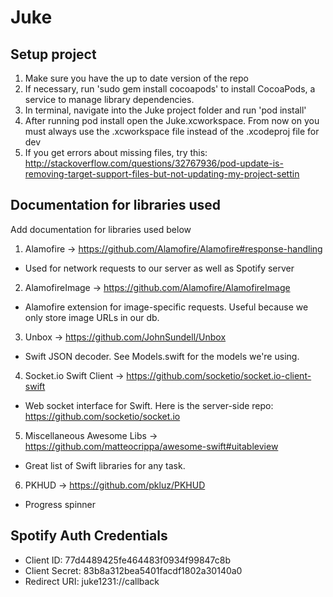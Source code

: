 # Juke

## Setup project
1. Make sure you have the up to date version of the repo
2. If necessary, run 'sudo gem install cocoapods' to install CocoaPods, a service to manage library dependencies. 
3. In terminal, navigate into the Juke project folder and run 'pod install'
4. After running pod install open the Juke.xcworkspace. From now on you must always use the .xcworkspace file instead of the .xcodeproj file for dev
5. If you get errors about missing files, try this: http://stackoverflow.com/questions/32767936/pod-update-is-removing-target-support-files-but-not-updating-my-project-settin

## Documentation for libraries used
Add documentation for libraries used below
1. Alamofire -> https://github.com/Alamofire/Alamofire#response-handling 
  * Used for network requests to our server as well as Spotify server
2. AlamofireImage -> https://github.com/Alamofire/AlamofireImage
  * Alamofire extension for image-specific requests. Useful because we only store image URLs in our db.
3. Unbox -> https://github.com/JohnSundell/Unbox
  * Swift JSON decoder. See Models.swift for the models we're using.
4. Socket.io Swift Client -> https://github.com/socketio/socket.io-client-swift
  * Web socket interface for Swift. Here is the server-side repo: https://github.com/socketio/socket.io
5. Miscellaneous Awesome Libs -> https://github.com/matteocrippa/awesome-swift#uitableview
  * Great list of Swift libraries for any task. 
6. PKHUD -> https://github.com/pkluz/PKHUD
  * Progress spinner 
  
## Spotify Auth Credentials
* Client ID: 77d4489425fe464483f0934f99847c8b
* Client Secret: 83b8a312bea5401facdf1802a30140a0
* Redirect URI: juke1231://callback
